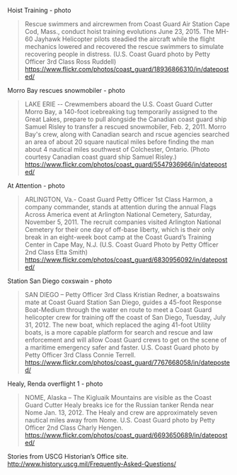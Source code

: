 Hoist Training - photo
> Rescue swimmers and aircrewmen from Coast Guard Air Station Cape Cod, Mass., conduct hoist training evolutions June 23, 2015. The MH-60 Jayhawk Helicopter pilots steadied the aircraft while the flight mechanics lowered and recovered the rescue swimmers to simulate recovering people in distress. (U.S. Coast Guard photo by Petty Officer 3rd Class Ross Ruddell)
https://www.flickr.com/photos/coast_guard/18936866310/in/dateposted/

Morro Bay rescues snowmobiler - photo
> LAKE ERIE -- Crewmembers aboard the U.S. Coast Guard Cutter Morro Bay, a 140-foot icebreaking tug temporarily assigned to the Great Lakes, prepare to pull alongside the Canadian coast guard ship Samuel Risley to transfer a rescued snowmobiler, Feb. 2, 2011. Morro Bay's crew, along with Canadian search and rscue agencies searched an area of about 20 square nautical miles before finding the man about 4 nautical miles southwest of Colchester, Ontario. (Photo courtesy Canadian coast guard ship Samuel Risley.)
https://www.flickr.com/photos/coast_guard/5547936966/in/dateposted/

At Attention - photo
> ARLINGTON, Va.- Coast Guard Petty Officer 1st Class Harmon, a company commander, stands at attention during the annual Flags Across America event at Arlington National Cemetery, Saturday, November 5, 2011. The recruit companies visited Arlington National Cemetery for their one day of off-base liberty, which is their only break in an eight-week boot camp at the Coast Guard’s Training Center in Cape May, N.J. (U.S. Coast Guard Photo by Petty Officer 2nd Class Etta Smith)
https://www.flickr.com/photos/coast_guard/6830956092/in/dateposted/

Station San Diego coxswain - photo
> SAN DIEGO – Petty Officer 3rd Class Kristian Redner, a boatswains mate at Coast Guard Station San Diego, guides a 45-foot Response Boat-Medium through the water en route to meet a Coast Guard helicopter crew for training off the coast of San Diego, Tuesday, July 31, 2012. The new boat, which replaced the aging 41-foot Utility boats, is a more capable platform for search and rescue and law enforcement and will allow Coast Guard crews to get on the scene of a maritime emergency safer and faster. U.S. Coast Guard photo by Petty Officer 3rd Class Connie Terrell.
https://www.flickr.com/photos/coast_guard/7767668058/in/dateposted/

Healy, Renda overflight 1 - photo
> NOME, Alaska – The Kigluaik Mountains are visible as the Coast Guard Cutter Healy breaks ice for the Russian tanker Renda near Nome Jan. 13, 2012. The Healy and crew are approximately seven nautical miles away from Nome. U.S. Coast Guard photo by Petty Officer 2nd Class Charly Hengen.
https://www.flickr.com/photos/coast_guard/6693650689/in/dateposted/

Stories from USCG Historian’s Office site.
http://www.history.uscg.mil/Frequently-Asked-Questions/